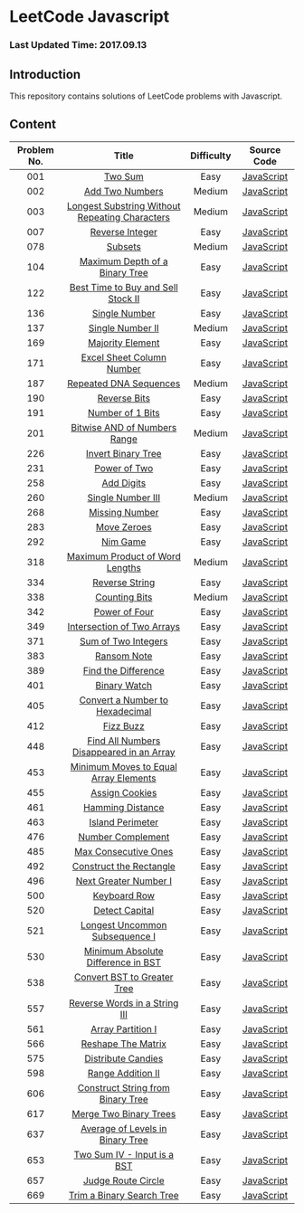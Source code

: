 # LeetCode Javascript

### Last Updated Time: 2017.09.13

## Introduction

This repository contains solutions of LeetCode problems with Javascript.

## Content

|Problem No. |Title| Difficulty|Source Code|
|:---:|:---:|:---:|:---:|
|001|[Two Sum](https://leetcode.com/problems/two-sum/)|Easy|[JavaScript](/Algorithms/001%20-%20Two%20Sum/TwoSum.js)|
|002|[Add Two Numbers](https://leetcode.com/problems/add-two-numbers/)|Medium|[JavaScript](/Algorithms/002%20-%20Add%20Two%20Numbers/AddTwoNumbers.js)|
|003|[Longest Substring Without Repeating Characters](https://leetcode.com/problems/longest-substring-without-repeating-characters/)|Medium|[JavaScript](/Algorithms/003%20-%20Longest%20Substring%20Without%20Repeating%20Characters/LongestSubstringWithoutRepeartingCharacters.js)|
|007|[Reverse Integer](https://leetcode.com/problems/reverse-integer/)|Easy|[JavaScript](/Algorithms/007%20-%20Reverse%20Integer/ReverseInteger.js)|
|078|[Subsets](https://leetcode.com/problems/subsets/)|Medium|[JavaScript](/Algorithms/078%20-%20Subsets/Subsets.js)|
|104|[Maximum Depth of a Binary Tree](https://leetcode.com/problems/maximum-depth-of-binary-tree/)|Easy|[JavaScript](/Algorithms/104%20-%20Maximum%20Depth%20of%20Binary%20Tree/MaximumDepthOfBinaryTree.js)|
|122|[Best Time to Buy and Sell Stock II](https://leetcode.com/problems/best-time-to-buy-and-sell-stock-ii/)|Easy|[JavaScript](/Algorithms/122%20-%20Best%20Time%20to%20Buy%20and%20Sell%20Stock%20II/BestTimeToBuyAndSellStockII.js)|
|136|[Single Number](https://leetcode.com/problems/single-number/)|Easy|[JavaScript](/Algorithms/136%20-%20Single%20Number/SingleNumber.js)|
|137|[Single Number II](https://leetcode.com/problems/single-number-ii/)|Medium|[JavaScript](/Algorithms/137%20-%20Single%20Number%20II/SingleNumberII.js)|
|169|[Majority Element](https://leetcode.com/problems/majority-element/)|Easy|[JavaScript](/Algorithms/169%20-%20Majority%20Element/MajorityElement.js)|
|171|[Excel Sheet Column Number](https://leetcode.com/problems/excel-sheet-column-number/)|Easy|[JavaScript](/Algorithms/171%20-%20Excel%20Sheet%20Column%20Number/ExcelSheetColumnNumber.js)|
|187|[Repeated DNA Sequences](https://leetcode.com/problems/repeated-dna-sequences/)|Medium|[JavaScript](/Algorithms/187%20-%20Repeated%20DNA%20Sequences/RepeatedDNASequences.js)|
|190|[Reverse Bits](https://leetcode.com/problems/reverse-bits/)|Easy|[JavaScript](/Algorithms/190%20-%20Reverse%20Bits/ReverseBits.js)|
|191|[Number of 1 Bits](https://leetcode.com/problems/number-of-1-bits/)|Easy|[JavaScript](/Algorithms/191%20-%20Number%20of%201%20Bits/NumberOf1Bits.js)|
|201|[Bitwise AND of Numbers Range](https://leetcode.com/problems/bitwise-and-of-numbers-range/)|Medium|[JavaScript](/Algorithms/201%20-%20Bitwise%20AND%20of%20Number%20Range/BitwiseANDOfNumbersRange.js)|
|226|[Invert Binary Tree](https://leetcode.com/problems/invert-binary-tree/)|Easy|[JavaScript](/Algorithms/226%20-%20Invert%20Binary%20Tree/InvertBinaryTree.js)|
|231|[Power of Two](https://leetcode.com/problems/power-of-two/)|Easy|[JavaScript](Algorithms/231%20-%20Power%20of%20Two/PowerOfTwo.js)|
|258|[Add Digits](https://leetcode.com/problems/add-digits/)|Easy|[JavaScript](/Algorithms/258%20-%20Add%20Digits/AddDigits.js)|
|260|[Single Number III](https://leetcode.com/problems/single-number-iii/)|Medium|[JavaScript](/Algorithms/260%20-%20Single%20Number%20III/SingleNumberIII.js)|
|268|[Missing Number](https://leetcode.com/problems/missing-number/)|Easy|[JavaScript](/Algorithms/268%20-%20Missing%20Number/MissingNumber.js)|
|283|[Move Zeroes](https://leetcode.com/problems/move-zeroes/)|Easy|[JavaScript](/Algorithms/283%20-%20Move%20Zeroes/MoveZeroes.js)|
|292|[Nim Game](https://leetcode.com/problems/nim-game/)|Easy|[JavaScript](/Algorithms/292%20-%20Nim%20Game/NimGame.js)|
|318|[Maximum Product of Word Lengths](https://leetcode.com/problems/maximum-product-of-word-lengths/)|Medium|[JavaScript](/Algorithms/318%20-%20Maximum%20Product%20of%20Word%20Lengths/MaximumProductofWordLengths.js)|
|334|[Reverse String](https://leetcode.com/problems/reverse-string/)|Easy|[JavaScript](/Algorithms/334%20-%20Reverse%20String/ReverseString.js)|
|338|[Counting Bits](https://leetcode.com/problems/counting-bits/)|Medium|[JavaScript](/Algorithms/338%20-%20Counting%20Bits/CountBits.js)|
|342|[Power of Four](https://leetcode.com/problems/power-of-four/)|Easy|[JavaScript](/Algorithms/342%20-%20Power%20of%20Four/PowerOfFour.js)|
|349|[Intersection of Two Arrays](https://leetcode.com/problems/intersection-of-two-arrays/)|Easy|[JavaScript](/Algorithms/349%20-%20Intersection%20of%20Two%20Arrays/IntersectionOfTwoArrays.js)|
|371|[Sum of Two Integers](https://leetcode.com/problems/sum-of-two-integers/)|Easy|[JavaScript](/Algorithms/371%20-%20Sum%20of%20Two%20Integers/SumOfTwoIntegers.js)|
|383|[Ransom Note](https://leetcode.com/problems/ransom-note/)|Easy|[JavaScript](/Algorithms/383%20-%20Ransom%20Note/RansomNote.js)|
|389|[Find the Difference](https://leetcode.com/problems/find-the-difference/)|Easy|[JavaScript](/Algorithms/389%20-%20Find%20the%20Difference/FindTheDifference.js)|
|401|[Binary Watch](https://leetcode.com/problems/binary-watch/)|Easy|[JavaScript](/Algorithms/401%20-%20Binary%20Watch/BinaryWatch.js)|
|405|[Convert a Number to Hexadecimal](https://leetcode.com/problems/convert-a-number-to-hexadecimal/)|Easy|[JavaScript](/Algorithms/405%20-%20Convert%20a%20Number%20to%20Hexadecimal/ConvertANumberToHexadecimal.js)|
|412|[Fizz Buzz](https://leetcode.com/problems/fizz-buzz/)|Easy|[JavaScript](/Algorithms/412%20-%20Fizz%20Buzz/FizzBuzz.js)|
|448|[Find All Numbers Disappeared in an Array](https://leetcode.com/problems/find-all-numbers-disappeared-in-an-array/)|Easy|[JavaScript](/Algorithms/448%20-%20Find%20All%20Numbers%20Disappeared%20in%20an%20Array/FindAllNumbersDisappearedInAnArray.js)|
|453|[Minimum Moves to Equal Array Elements](https://leetcode.com/problems/minimum-moves-to-equal-array-elements/)|Easy|[JavaScript](/Algorithms/453%20-%20Minimum%20Moves%20to%20Equal%20Array%20Element/MinimumMovesToEqualArrayElement.js)|
|455|[Assign Cookies](https://leetcode.com/problems/assign-cookies/)|Easy|[JavaScript](/Algorithms/455%20-%20Assign%20Cookies/AssignCookies.js)|
|461|[Hamming Distance](https://leetcode.com/problems/hamming-distance/)|Easy|[JavaScript](/Algorithms/461%20-%20Hamming%20Distance/HammingDistance.js)|
|463|[Island Perimeter](https://leetcode.com/problems/island-perimeter/)|Easy|[JavaScript](/Algorithms/463%20-%20Island%20Perimeter/IslandPerimeter.js)|
|476|[Number Complement](https://leetcode.com/problems/number-complement/)|Easy|[JavaScript](/Algorithms/476%20-%20Number%20Complement/NumberComplement.js)|
|485|[Max Consecutive Ones](https://leetcode.com/problems/max-consecutive-ones/)|Easy|[JavaScript](/Algorithms/485%20-%20Max%20Consecutive%20Ones/MaxConsecutiveOnes.js)|
|492|[Construct the Rectangle](https://leetcode.com/problems/construct-the-rectangle/)|Easy|[JavaScript](/Algorithms/492%20-%20Construct%20the%20Rectangle/ConstructTheRectangle.js)|
|496|[Next Greater Number I](https://leetcode.com/problems/next-greater-element-i/)|Easy|[JavaScript](/Algorithms/496%20-%20Next%20Greater%20Element%20I/NextGreaterElementI.js)|
|500|[Keyboard Row](https://leetcode.com/problems/keyboard-row/)|Easy|[JavaScript](/Algorithms/500%20-%20Keyboard%20Row/KeyboardRow.js)|
|520|[Detect Capital](https://leetcode.com/problems/detect-capital/)|Easy|[JavaScript](/Algorithms/520%20-%20Detect%20Capital/DetectCapital.js)|
|521|[Longest Uncommon Subsequence I](https://leetcode.com/problems/longest-uncommon-subsequence-i/)|Easy|[JavaScript](/Algorithms/521%20-%20Longest%20Uncommon%20Subsequence%20I/LongestUncommonSubsequenceI.js)|
|530|[Minimum Absolute Difference in BST](https://leetcode.com/problems/minimum-absolute-difference-in-bst/)|Easy|[JavaScript](/Algorithms/530%20-%20Minimum%20Absolute%20Difference%20in%20BST/MinimumAbsoluteDifferenceInBST.js)|
|538|[Convert BST to Greater Tree](https://leetcode.com/problems/convert-bst-to-greater-tree/)|Easy|[JavaScript](/Algorithms/538%20-%20Convert%20BST%20to%20Greater%20Tree/ConvertBSTtoGreaterTree.js)|
|557|[Reverse Words in a String III](https://leetcode.com/problems/reverse-words-in-a-string-iii/)|Easy|[JavaScript](/Algorithms/557%20-%20Reverse%20Words%20in%20a%20String%20III/ReverseWordsInAStringIII.js)|
|561|[Array Partition I](https://leetcode.com/problems/array-partition-i/)|Easy|[JavaScript](/Algorithms/561%20-%20Array%20Partition%20I/ArrayPartitionI.js)|
|566|[Reshape The Matrix](https://leetcode.com/problems/reshape-the-matrix/)|Easy|[JavaScript](/Algorithms/566%20-%20Reshape%20the%20Matrix/ReshapeTheMatrix.js)|
|575|[Distribute Candies](https://leetcode.com/problems/distribute-candies/)|Easy|[JavaScript](/Algorithms/575%20-%20Distribute%20Candies/DistributeCandies.js)|
|598|[Range Addition II](https://leetcode.com/problems/range-addition-ii/)|Easy|[JavaScript](/Algorithms/598%20-%20Range%20Addition%20II%20/RangeAdditionII.js)|
|606|[Construct String from Binary Tree](https://leetcode.com/problems/construct-string-from-binary-tree/)|Easy|[JavaScript](/Algorithms/606%20-%20Construct%20String%20from%20Binary%20Tree/ConstructStringFromBinaryTree.js)|
|617|[Merge Two Binary Trees](https://leetcode.com/problems/merge-two-binary-trees/)|Easy|[JavaScript](/Algorithms/617%20-%20Merge%20Two%20Binary%20Trees/MergeTwoBinaryTrees.js)|
|637|[Average of Levels in Binary Tree](https://leetcode.com/problems/average-of-levels-in-binary-tree/)|Easy|[JavaScript](/Algorithms/637%20-%20Average%20of%20Levels%20in%20Binary%20Tree/AverageOfLevelsInBinaryTree.js)|
|653|[Two Sum IV - Input is a BST](https://leetcode.com/problems/two-sum-iv-input-is-a-bst/)|Easy|[JavaScript](/Algorithms/653%20-%20Two%20Sum%20IV%20-%20Input%20is%20a%20BST/TwoSumIV-BST.js)|
|657|[Judge Route Circle](https://leetcode.com/problems/judge-route-circle/)|Easy|[JavaScript](/Algorithms/657%20-%20Judge%20Route%20Circle/JudgeRouteCircle.js)|
|669|[Trim a Binary Search Tree](https://leetcode.com/problems/trim-a-binary-search-tree/)|Easy|[JavaScript](/Algorithms/669%20-%20Trim%20a%20Binary%20Search%20Tree/TrimABinarySearchTree.js)|
